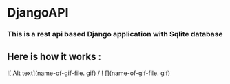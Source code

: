 # DjangoAPI

### This is a rest api based Django application with Sqlite database

## Here is how it works : 

![ Alt text](name-of-gif-file. gif) / ! [](name-of-gif-file. gif)
